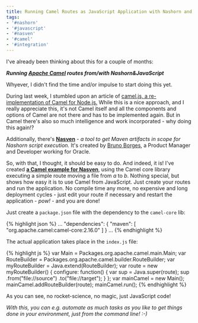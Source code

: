 ```yaml
---
title: Running Camel Routes as JavaScript Application with Nashorn and Nasven
tags:
- '#nashorn'
- '#javascript'
- '#nasven'
- '#camel'
- '#integration'
---
```


I've already been thinking about this for a couple of months:

_**Running [Apache Camel](http://camel.apache.org) routes from/with Nashorn&JavaScript**_

Whyever, I didn't find the time and/or impulse to start doing this yet.

During last week, I stumbled upon an article of [camel.js, a re-implementation of Camel for Node.js.](http://matthewcodes.github.io/blog/2015/05/09/camel-dot-js-an-introduction/)
While this is a nice approach, and I really appreciate this, it's not Camel itself and all the components and options of Camel are not there and has to be implemented again. But in Camel there's also so much intelligence and work incorporated - why doing this again!?

Additionally, there's **[Nasven](https://github.com/nasven)** - _a tool to get Maven artifacts in scope for Nashorn script execution._ It's created by [Bruno Borges](http://brunoborges.com/), a Product Manager and Developer working for Oracle.

So, with that, I thought, it should be easy to do. And indeed, it is!
I've created **[a Camel example for Nasven](https://github.com/dasniko/nasven-samples/tree/camel/camel)**, using the Camel core library executing a simple route moving a file from _a_ to _b_. Nothing special, but shows how easy it is to use Camel from JavaScript. Just create your routes and run the application. No compile time any more, no expensive and long deployment cycles - just edit your route if necessary and restart the application - _pow!_ - and you are done!

Just create a `package.json` file with the dependency to the `camel-core` lib:

{% highlight json %}
...
  "dependencies": {
    "maven": [
      "org.apache.camel:camel-core:2.16.0"
    ]
  }
...
{% endhighlight %}

The actual application takes place in the `index.js` file:

{% highlight js %}
var Main = Packages.org.apache.camel.main.Main;
var RouteBuilder = Packages.org.apache.camel.builder.RouteBuilder;
var myRouteBuilder = Java.extend(RouteBuilder);
var route = new myRouteBuilder() {
  configure: function() {
    var sup = Java.super(route);
    sup
      .from("file://source")
      .to("file://target");
  }
};
var mainCamel = new Main();
mainCamel.addRouteBuilder(route);
mainCamel.run();
{% endhighlight %}

As you can see, no rocket-science, no magic, just JavaScript code!

_With this, you can e.g. automate as much tasks as you like to get things done in your environment, just from the command line! :-)_

